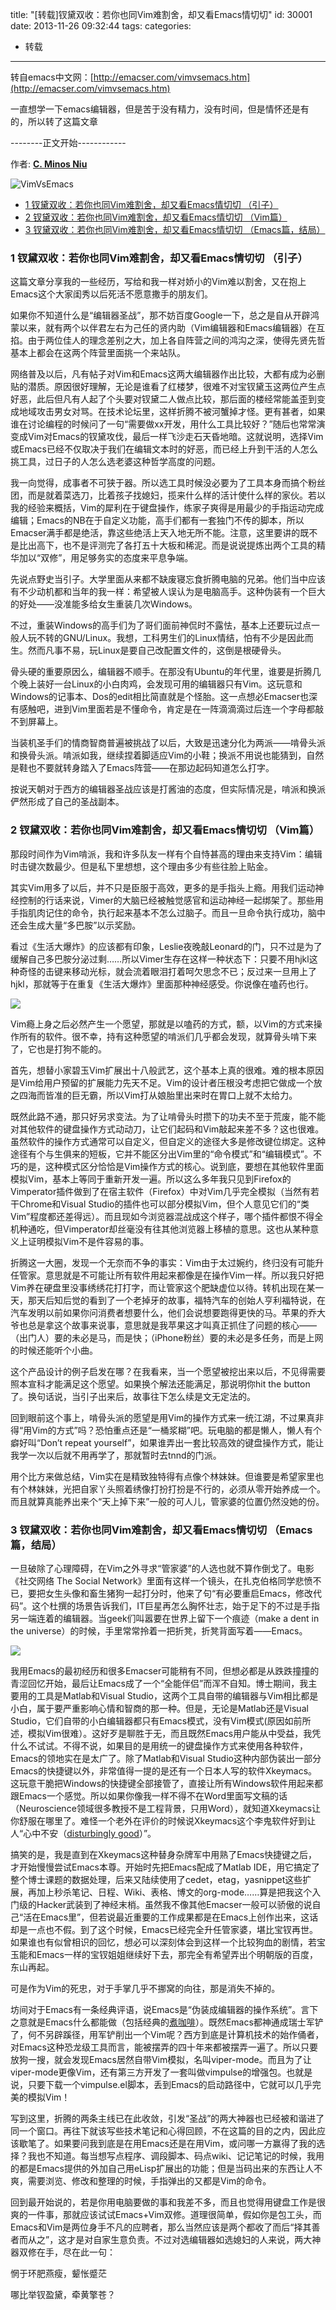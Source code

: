 title: "[转载]钗黛双收：若你也同Vim难割舍，却又看Emacs情切切"
id: 30001
date: 2013-11-26 09:32:44
tags: 
categories: 
- 转载
---

转自emacs中文网：[http://emacser.com/vimvsemacs.htm](http://emacser.com/vimvsemacs.htm)

一直想学一下emacs编辑器，但是苦于没有精力，没有时间，但是情怀还是有的，所以转了这篇文章

--------正文开始------------

作者: [**C. Minos Niu**](http://emacser.com/about.htm#cminosniu)

![](https://dea.googlecode.com/svn/trunk/screenshots/editor_war.png "VimVsEmacs")

*   [1 钗黛双收：若你也同Vim难割舍，却又看Emacs情切切 （引子）](http://emacser.com/vimvsemacs.htm#sec-1)
*   [2 钗黛双收：若你也同Vim难割舍，却又看Emacs情切切 （Vim篇）](http://emacser.com/vimvsemacs.htm#sec-2)
*   [3 钗黛双收：若你也同Vim难割舍，却又看Emacs情切切 （Emacs篇，结局）](http://emacser.com/vimvsemacs.htm#sec-3)

### 1 钗黛双收：若你也同Vim难割舍，却又看Emacs情切切 （引子）

这篇文章分享我的一些经历，写给和我一样对娇小的Vim难以割舍，又在抱上Emacs这个大家闺秀以后死活不愿意撒手的朋友们。 

如果你不知道什么是“编辑器圣战”，那不妨百度Google一下，总之是自从开辟鸿蒙以来，就有两个以伴君左右为己任的贤内助（Vim编辑器和Emacs编辑器）在互掐。由于两位佳人的理念差别之大，加上各自阵营之间的鸿沟之深，使得先贤先哲基本上都会在这两个阵营里面挑一个来站队。

网络普及以后，凡有帖子对Vim和Emacs这两大编辑器作出比较，大都有成为必删贴的潜质。原因很好理解，无论是谁看了红楼梦，很难不对宝钗黛玉这两位产生点好恶，此后但凡有人起了个头要对钗黛二人做点比较，那后面的楼经常能盖歪到变成地域攻击男女对骂。在技术论坛里，这样折腾不被河蟹掉才怪。更有甚者，如果谁在讨论编程的时候问了一句“需要做xx开发，用什么工具比较好？”随后也常常演变成Vim对Emacs的钗黛攻伐，最后一样飞沙走石天昏地暗。这就说明，选择Vim或Emacs已经不仅取决于我们在编辑文本时的好恶，而已经上升到干活的人怎么挑工具，过日子的人怎么选老婆这种哲学高度的问题。

我一向觉得，成事者不可狭于器。所以选工具时候没必要为了工具本身而搞个粉丝团，而是就着菜选刀，比着孩子找媳妇，揽来什么样的活计使什么样的家伙。若以我的经验来概括，Vim的犀利在于键盘操作，练家子爽得是用最少的手指运动完成编辑；Emacs的NB在于自定义功能，高手们都有一套独门不传的脚本，所以Emacser满手都是绝活，靠这些绝活上天入地无所不能。注意，这里要讲的既不是比出高下，也不是评测完了各打五十大板和稀泥。而是说说提炼出两个工具的精华加以“双修”，用足够务实的态度来平息争端。

先说点野史当引子。大学里面从来都不缺废寝忘食折腾电脑的兄弟。他们当中应该有不少动机都和当年的我一样：希望被人误认为是电脑高手。这种伪装有一个巨大的好处——没准能多给女生重装几次Windows。

不过，重装Windows的高手们为了哥们面前神侃时不露怯，基本上还要玩过点一般人玩不转的GNU/Linux。我想，工科男生们的Linux情结，怕有不少是因此而生。然而凡事不易，玩Linux是要自己改配置文件的，这倒是根硬骨头。

骨头硬的重要原因么，编辑器不顺手。在那没有Ubuntu的年代里，谁要是折腾几个晚上装好一台Linux的小白肉鸡，会发现可用的编辑器只有Vim。这玩意和Windows的记事本、Dos的edit相比简直就是个怪胎。这一点想必Emacser也深有感触吧，进到Vim里面若是不懂命令，肯定是在一阵滴滴滴过后连一个字母都敲不到屏幕上。

当装机圣手们的情商智商普遍被挑战了以后，大致是迅速分化为两派——啃骨头派和换骨头派。啃派如我，继续捏着脚适应Vim的小鞋；换派不用说也能猜到，自然是鞋也不要就转身踏入了Emacs阵营——在那边起码知道怎么打字。

按说天朝对于西方的编辑器圣战应该是打酱油的态度，但实际情况是，啃派和换派俨然形成了自己的圣战副本。

### 2 钗黛双收：若你也同Vim难割舍，却又看Emacs情切切 （Vim篇）

那段时间作为Vim啃派，我和许多队友一样有个自恃甚高的理由来支持Vim：编辑时击键次数最少。但是私下里想想，这个理由多少有些往脸上贴金。

其实Vim用多了以后，并不只是臣服于高效，更多的是手指头上瘾。用我们运动神经控制的行话来说，Vimer的大脑已经被触觉感官和运动神经一起绑架了。那些用手指肌肉记住的命令，执行起来基本不怎么过脑子。而且一旦命令执行成功，脑中还会生成大量“多巴胺”以示奖励。

看过《生活大爆炸》的应该都有印象，Leslie夜晚敲Leonard的门，只不过是为了缓解自己多巴胺分泌过剩……所以Vimer生存在这样一种状态下：只要不用hjkl这种奇怪的击键来移动光标，就会流着眼泪打着呵欠思念不已；反过来一旦用上了hjkl，那就等于在重复《生活大爆炸》里面那种神经感受。你说像在嗑药也行。

![](https://dea.googlecode.com/svn/trunk/screenshots/vim_tbbt.png)

Vim瘾上身之后必然产生一个愿望，那就是以嗑药的方式，额，以Vim的方式来操作所有的软件。很不幸，持有这种愿望的啃派们几乎都会发现，就算骨头啃下来了，它也是打狗不能的。

首先，想替小家碧玉Vim扩展出十八般武艺，这个基本上真的很难。难的根本原因是Vim给用户预留的扩展能力先天不足。Vim的设计者压根没考虑把它做成一个放之四海而皆准的巨无霸，所以Vim打从娘胎里出来时在胃口上就不太给力。

既然此路不通，那只好另求变法。为了让啃骨头时攒下的功夫不至于荒废，能不能对其他软件的键盘操作方式动动刀，让它们起码和Vim敲起来差不多？这也很难。虽然软件的操作方式通常可以自定义，但自定义的途径大多是修改键位绑定。这种途径有个与生俱来的短板，它并不能区分出Vim里的“命令模式”和“编辑模式”。不巧的是，这种模式区分恰恰是Vim操作方式的核心。说到底，要想在其他软件里面模拟Vim，基本上等同于重新开发一遍。所以这么多年我只见到Firefox的Vimperator插件做到了在宿主软件（Firefox）中对Vim几乎完全模拟（当然有若干Chrome和Visual Studio的插件也可以部分模拟Vim，但个人意见它们的“类Vim”程度都还差得远）。而且现如今浏览器混战成这个样子，哪个插件都恨不得全机种通吃，但Vimperator却丝毫没有往其他浏览器上移植的意思。这也从某种意义上证明模拟Vim不是件容易的事。

折腾这一大圈，发现一个无奈而不争的事实：Vim由于太过婉约，终归没有可能升任管家。意思就是不可能让所有软件用起来都像是在操作Vim一样。所以我只好把Vim养在硬盘里没事绣绣花打打字，而让管家这个肥缺虚位以待。转机出现在某一天，那天后知后觉的看到了一个老掉牙的故事，福特汽车的创始人亨利福特说，在汽车发明以前如果你问消费者想要什么，他们会说想要跑得更快的马。苹果的乔大爷也总是拿这个故事来说事，意思就是我苹果这才叫真正抓住了问题的核心——（出门人）要的未必是马，而是快；（iPhone粉丝）要的未必是多任务，而是上网的时候还能听个小曲。

这个产品设计的例子启发在哪？在我看来，当一个愿望被挖出来以后，不见得需要照本宣科才能满足这个愿望。如果换个解法还能满足，那说明你hit the button了。换句话说，当引子出来后，故事往下怎么续是文无定法的。

回到眼前这个事上，啃骨头派的愿望是用Vim的操作方式来一统江湖，不过果真非得“用Vim的方式”吗？恐怕重点还是“一桶浆糊”吧。玩电脑的都是懒人，懒人有个癖好叫“Don’t repeat yourself”，如果谁弄出一套比较高效的键盘操作方式，能让我学一次以后就不用再学了，那就暂时去tnnd的门派。

用个比方来做总结，Vim实在是精致独特得有点像个林妹妹。但谁要是希望家里也有个林妹妹，光把自家丫头照着绣像打扮打扮是不行的，必须从零开始养成一个。而且就算真能养出来个“天上掉下来”一般的可人儿，管家婆的位置仍然没她的份。

### 3 钗黛双收：若你也同Vim难割舍，却又看Emacs情切切 （Emacs篇，结局）

一旦破除了心理障碍，在Vim之外寻求“管家婆”的人选也就不算作倒戈了。电影《社交网络 The Social Network》里面有这样一个镜头，在扎克伯格同学悲愤不已，要把女生头像和畜生猪狗一起打分时，他来了句“有必要重启Emacs，修改代码”。这个杜撰的场景告诉我们，IT巨星再怎么胸怀壮志，始于足下的不过是手指另一端连着的编辑器。当geek们叫嚣要在世界上留下一个痕迹（make a dent in the universe）的时候，手里常常拎着一把折凳，折凳背面写着——Emacs。

![](https://dea.googlecode.com/svn/trunk/screenshots/emacs_the_social_network.png)

我用Emacs的最初经历和很多Emacser可能稍有不同，但想必都是从跌跌撞撞的青涩回忆开始，最后让Emacs成了一个“全能伴侣”而浑不自知。博士期间，我主要用的工具是Matlab和Visual Studio，这两个工具自带的编辑器与Vim相比都是小白，属于要严重影响心情和智商的那一种。但是，无论是Matlab还是Visual Studio，它们自带的小白编辑器都只有Emacs模式，没有Vim模式(原因如前所述，模拟Vim很难）。这好歹是聊胜于无，而且既然Emacs用户能从中受益，我凭什么不试试。不得不说，如果目的是用统一的键盘操作方式来使用各种软件，Emacs的领地实在是太广了。除了Matlab和Visual Studio这种内部伪装出一部分Emacs的快捷键以外，非常值得一提的是还有一个日本人写的软件Xkeymacs。这玩意干脆把Windows的快捷键全部接管了，直接让所有Windows软件用起来都跟Emacs一个感觉。所以如果你像我一样不得不在Word里面写文稿的话（Neuroscience领域很多教授不是工程背景，只用Word），就知道Xkeymacs让你舒服在哪里了。难怪一个老外在评价的时候说Xkeymacs这个李鬼软件好到让人“心中不安（[disturbingly good](http://squizlog.keithpitty.org/archives/2005/02/17/the_power_of_vim.html)）”。

搞笑的是，我是直到在Xkeymacs这种替身杂牌军中用熟了Emacs快捷键之后，才开始慢慢尝试Emacs本尊。开始时先把Emacs配成了Matlab IDE，用它搞定了整个博士课题的数据处理，后来又陆续使用了cedet，etag，yasnippet这些扩展，再加上秒杀笔记、日程、Wiki、表格、博文的org-mode……算是把我这个入门级的Hacker武装到了神经末梢。虽然我不像其他Emacser一般可以骄傲的说自己“活在Emacs里”，但若说最近重要的工作成果都是在Emacs上创作出来，这话却是一点也不假。到了这个时候，Emacs已经完全升任管家婆，堪比宝钗再世。如果谁也有似曾相识的回忆，想必可以深刻体会到这样一个比较狗血的剧情，若宝玉能和Emacs一样的宝钗姐姐继续好下去，那完全有希望弄出个明朝版的百度，东山再起。

可是作为Vim的死忠，对于手掌几乎不挪窝的向往，那是消失不掉的。

坊间对于Emacs有一条经典评语，说Emacs是“伪装成编辑器的操作系统”。言下之意就是Emacs什么都能做（包括经典的[煮咖啡](http://www.emacswiki.org/emacs/CoffeeMode)）。既然Emacs都神通成瑞士军铲了，何不另辟蹊径，用军铲削出一个Vim呢？西方到底是计算机技术的始作俑者，对Emacs这种恐龙级工具而言，能被摆弄的四十年来都被摆弄一遍了。所以只要放狗一搜，就会发现Emacs居然自带Vim模拟，名叫viper-mode。而且为了让viper-mode更像Vim，还有第三方开发了一套叫做vimpulse的增强包。也就是说，只要下载一个vimpulse.el脚本，丢到Emacs的启动路径中，它就可以几乎完美的模拟Vim！

写到这里，折腾的两条主线已在此收敛，引发“圣战”的两大神器也已经被和谐进了同一个窗口。再往下就该写些技术笔记和心得回顾，不在这篇的目的之内，因此应该歇笔了。如果要问我到底是在用Emacs还是在用Vim，或问哪一方赢得了我的选择？我也不知道。每当想写点程序、调段脚本、码点wiki、记记笔记的时候，我用的都是Emacs提供的外加自己用eLisp扩展出的功能；但是当码出来的东西让人不爽，需要浏览、修改和整理的时候，手指弹出的又都是Vim的命令。

回到最开始说的，若是你用电脑要做的事和我差不多，而且也觉得用键盘工作是很爽的一件事，那就应该试试Emacs+Vim双修。道理很简单，假如你是包工头，而Emacs和Vim是两位身手不凡的应聘者，那么当然应该是两个都收了而后“择其善者而从之”，这才是对自家生意负责。不过对选编辑器如选媳妇的人来说，两大神器双修在手，尽在此一句：

惘于环肥燕瘦，颦怅蹙茫

哪比举钗盈黛，牵黄擎苍？